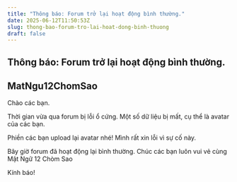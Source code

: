 ```yaml
---
title: "Thông báo: Forum trở lại hoạt động bình thường."
date: 2025-06-12T11:50:53Z
slug: thong-bao-forum-tro-lai-hoat-dong-binh-thuong
draft: false
---
```


## Thông báo: Forum trở lại hoạt động bình thường.

## MatNgu12ChomSao

Chào các bạn.
 
Thời gian vừa qua forum bị lỗi ổ cứng. Một số dữ liệu bị mất, cụ thể là avatar của các bạn. 
 
Phiền các bạn upload lại avatar nhé! Mình rất xin lỗi vì sự cố này.
 
Bây giờ forum đã hoạt động lại bình thường. Chúc các bạn luôn vui vẻ cùng Mật Ngữ 12 Chòm Sao 
 
Kính báo!​